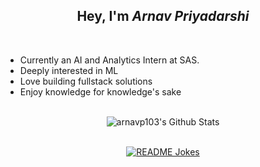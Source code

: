 <div align="center">
<h2> 
  Hey, I'm <i>Arnav Priyadarshi</i>
</h2>
</div>
</br>

+ Currently an AI and Analytics Intern at SAS.
+ Deeply interested in ML
+ Love building fullstack solutions 
+ Enjoy knowledge for knowledge's sake

</br>
<div align="center">

<img align="center" src="https://github-readme-stats.vercel.app/api?username=arnavp103&show_icons=true&line_height=20&theme=radical" alt="arnavp103's Github Stats">

</br>
</br>

<a href="https://readme-jokes.vercel.app"><img align="center" src="https://readme-jokes.vercel.app/api?bgColor=%23073b4c&textColor=%2306d6a0&aColor=%2306d6a0&borderColor=%2306d6a0" alt="README Jokes">
</a>

</div>

